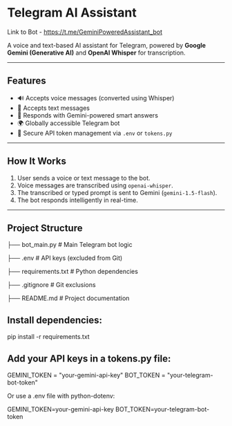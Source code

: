 # Telegram AI Assistant 

Link to Bot - https://t.me/GeminiPoweredAssistant_bot 

A voice and text-based AI assistant for Telegram, powered by **Google Gemini (Generative AI)** and **OpenAI Whisper** for transcription.

---

## Features

- 🔊 Accepts voice messages (converted using Whisper)
- 💬 Accepts text messages
- 🧠 Responds with Gemini-powered smart answers
- 🌍 Globally accessible Telegram bot
- 🔐 Secure API token management via `.env` or `tokens.py`

---

## How It Works

1. User sends a voice or text message to the bot.
2. Voice messages are transcribed using `openai-whisper`.
3. The transcribed or typed prompt is sent to Gemini (`gemini-1.5-flash`).
4. The bot responds intelligently in real-time.

---

## Project Structure

├── bot_main.py # Main Telegram bot logic

├── .env # API keys (excluded from Git)

├── requirements.txt # Python dependencies

├── .gitignore # Git exclusions

├── README.md # Project documentation

## Install dependencies:

pip install -r requirements.txt

## Add your API keys in a tokens.py file:

GEMINI_TOKEN = "your-gemini-api-key"
BOT_TOKEN = "your-telegram-bot-token"

Or use a .env file with python-dotenv:

GEMINI_TOKEN=your-gemini-api-key
BOT_TOKEN=your-telegram-bot-token

